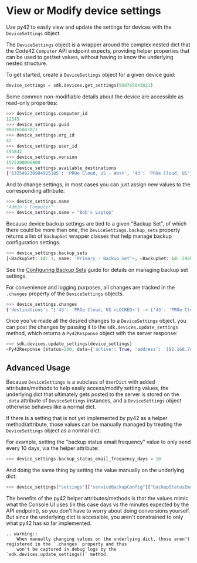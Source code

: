 # View or Modify device settings

Use py42 to easily view and update the settings for devices with the `DeviceSettings` object.

The `DeviceSettings` object is a wrapper around the complex nested dict that the Code42 `Computer` API endpoint expects,
providing helper properties that can be used to get/set values, without having to know the underlying nested structure.

To get started, create a `DeviceSettings` object for a given device guid:

```python
device_settings = sdk.devices.get_settings(908765043021)
```

Some common non-modifiable details about the device are accessible as read-only properties:

```python
>>> device_settings.computer_id
12345
>>> device_settings.guid
908765043021
>>> device_settings.org_id
42
>>> device_settings.user_id
494842
>>> device_settings.version
1525200006800
>>> device_settings.available_destinations
{'632540230984925185': 'PROe Cloud, US - West', '43': 'PROe Cloud, US'}
```

And to change settings, in most cases you can just assign new values to the corresponding attribute:

```python
>>> device_settings.name
"Admin's Computer"
>>> device_settings.name = "Bob's Laptop"
```

Because device backup settings are tied to a given "Backup Set", of which there could be more than one, the `DeviceSettings.backup_sets`
property returns a list of `BackupSet` wrapper classes that help manage backup configuration settings.

```python
>>> device_settings.backup_sets
[<BackupSet: id: 1, name: 'Primary - Backup Set'>, <BackupSet: id: 298010138, name: 'Secondary (large files) - Backup Set'>]
```

See the [Configuring Backup Sets](backupsets.md) guide for details on managing backup set settings.


For convenience and logging purposes, all changes are tracked in the `.changes` property of the `DeviceSettings` objects.

```python
>>> device_settings.changes
{'destinations': "{'43': 'PROe Cloud, US <LOCKED>'} -> {'43': 'PROe Cloud, US <LOCKED>', '632540230984925185': 'PROe Cloud, US - West'}"}
```

Once you've made all the desired changes to a `DeviceSettings` object, you can post the changes by passing it to the `sdk.devices.update_settings` method, which returns a `Py42Response` object
with the server response:

```python
>>> sdk.devices.update_settings(device_settings)
<Py42Response [status=200, data={'active': True, 'address': '192.168.74.144:4247', 'alertState': 0, 'alertStates': ['OK'], ...}]>
```

## Advanced Usage

Because `DeviceSettings` is a subclass of `UserDict` with added attributes/methods to help easily access/modify setting values,
the underlying dict that ultimately gets posted to the server is stored on the `.data` attribute of `DeviceSettings` instances,
and a `DeviceSettings` object otherwise behaves like a normal dict.

If there is a setting that is not yet implemented by py42 as a helper method/attribute, those values can be manually managed
by treating the `DeviceSettings` object as a normal dict.

For example, setting the "backup status email frequency" value to only send every 10 days, via the helper attribute:

```python
>>> device_settings.backup_status_email_frequency_days = 10
```

And doing the same thing by setting the value manually on the underlying dict:

```python
>>> device_settings["settings"]["serviceBackupConfig"]["backupStatusEmailFreqInMinutes"] = "14400"
```

The benefits of the py42 helper attributes/methods is that the values mimic what the Console UI uses (in this case days
vs the minutes expected by the API endpoint), so you don't have to worry about doing conversions yourself. But since
the underlying dict is accessible, you aren't constrained to only what py42 has so far implemented.

```{eval-rst}
.. warning::
    When manually changing values on the underlying dict, those aren't registered in the `.changes` property and thus
    won't be captured in debug logs by the `sdk.devices.update_settings()` method.
```
